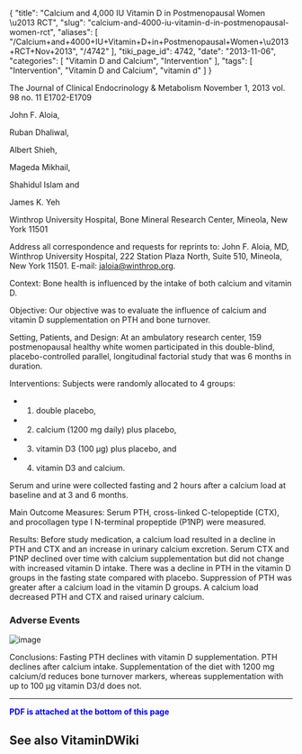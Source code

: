 {
    "title": "Calcium and 4,000 IU Vitamin D in Postmenopausal Women \u2013 RCT",
    "slug": "calcium-and-4000-iu-vitamin-d-in-postmenopausal-women-rct",
    "aliases": [
        "/Calcium+and+4000+IU+Vitamin+D+in+Postmenopausal+Women+\u2013+RCT+Nov+2013",
        "/4742"
    ],
    "tiki_page_id": 4742,
    "date": "2013-11-06",
    "categories": [
        "Vitamin D and Calcium",
        "Intervention"
    ],
    "tags": [
        "Intervention",
        "Vitamin D and Calcium",
        "vitamin d"
    ]
}


The Journal of Clinical Endocrinology & Metabolism November 1, 2013 vol. 98 no. 11 E1702-E1709

John F. Aloia,

Ruban Dhaliwal,

Albert Shieh,

Mageda Mikhail,

Shahidul Islam and

James K. Yeh

Winthrop University Hospital, Bone Mineral Research Center, Mineola, New York 11501

Address all correspondence and requests for reprints to: John F. Aloia, MD, Winthrop University Hospital, 222 Station Plaza North, Suite 510, Mineola, New York 11501. E-mail: jaloia@winthrop.org.

Context: Bone health is influenced by the intake of both calcium and vitamin D.

Objective: Our objective was to evaluate the influence of calcium and vitamin D supplementation on PTH and bone turnover.

Setting, Patients, and Design: At an ambulatory research center, 159 postmenopausal healthy white women participated in this double-blind, placebo-controlled parallel, longitudinal factorial study that was 6 months in duration.

Interventions: Subjects were randomly allocated to 4 groups: 

* 1) double placebo, 

* 2) calcium (1200 mg daily) plus placebo, 

* 3) vitamin D3 (100 μg) plus placebo, and 

* 4) vitamin D3 and calcium. 

Serum and urine were collected fasting and 2 hours after a calcium load at baseline and at 3 and 6 months.

Main Outcome Measures: Serum PTH, cross-linked C-telopeptide (CTX), and procollagen type I N-terminal propeptide (P1NP) were measured.

Results: Before study medication, a calcium load resulted in a decline in PTH and CTX and an increase in urinary calcium excretion. Serum CTX and P1NP declined over time with calcium supplementation but did not change with increased vitamin D intake. There was a decline in PTH in the vitamin D groups in the fasting state compared with placebo. Suppression of PTH was greater after a calcium load in the vitamin D groups. A calcium load decreased PTH and CTX and raised urinary calcium. 

### Adverse Events

<img src="https://d1bk1kqxc0sym.cloudfront.net/attachments/jpeg/adverse-events.jpg" alt="image">

Conclusions: Fasting PTH declines with vitamin D supplementation. PTH declines after calcium intake. Supplementation of the diet with 1200 mg calcium/d reduces bone turnover markers, whereas supplementation with up to 100 μg vitamin D3/d does not.

---

 **<span style="color:#00F;">PDF is attached at the bottom of this page</span>** 

## See also VitaminDWiki